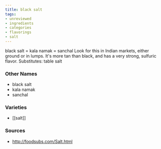 ```yaml
---
title: black salt
tags:
- unreviewed
- ingredients
- categories
- flavorings
- salt
---
```

black salt = kala namak = sanchal Look for this in Indian markets, either ground or in lumps. It's more tan than black, and has a very strong, sulfuric flavor. Substitutes: table salt

### Other Names

* black salt
* kala namak
* sanchal

### Varieties

* [[salt]]

### Sources
* http://foodsubs.com/Salt.html
